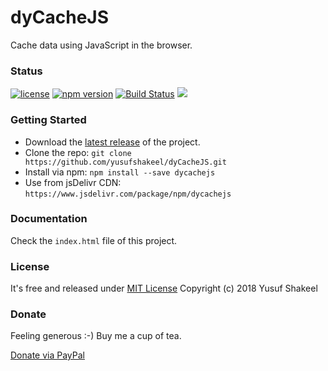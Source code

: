 # dyCacheJS
Cache data using JavaScript in the browser.


### Status

[![license](https://img.shields.io/badge/license-MIT-blue.svg)](https://github.com/yusufshakeel/dyCacheJS)
[![npm version](https://img.shields.io/badge/npm-1.3.0-blue.svg)](https://www.npmjs.com/package/dycachejs)
[![Build Status](https://travis-ci.org/yusufshakeel/dyCacheJS.svg?branch=master)](https://travis-ci.org/yusufshakeel/dyCacheJS)
[![](https://data.jsdelivr.com/v1/package/npm/dycachejs/badge)](https://www.jsdelivr.com/package/npm/dycachejs)

### Getting Started
* Download the [latest release](https://github.com/yusufshakeel/dyCacheJS/releases) of the project.
* Clone the repo: `git clone https://github.com/yusufshakeel/dyCacheJS.git`
* Install via npm: `npm install --save dycachejs`
* Use from jsDelivr CDN: `https://www.jsdelivr.com/package/npm/dycachejs`


### Documentation
Check the `index.html` file of this project.

### License
It's free and released under [MIT License](https://github.com/yusufshakeel/dyCacheJS/blob/master/LICENSE) Copyright (c) 2018 Yusuf Shakeel

### Donate
Feeling generous :-) Buy me a cup of tea.

[Donate via PayPal](https://www.paypal.me/yusufshakeel)